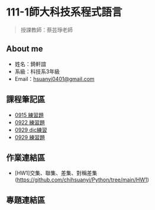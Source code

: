 # 111-1師大科技系程式語言
>授課教師：蔡芸琤老師

## About me
- 姓名：錡軒誼
- 系級：科技系3年級
- Email：hsuanyi0401@gmail.com

## 課程筆記區

- [0915 練習題](https://github.com/chihsuanyi/Python/blob/main/0915%E7%B7%B4%E7%BF%92.ipynb)
- [0922 練習題](https://github.com/chihsuanyi/Python/blob/main/0922練習.ipynb)
- [0929 dic練習](https://github.com/chihsuanyi/Python/blob/main/0929%20dictionary.ipynb)
- [0929 練習題](https://github.com/chihsuanyi/Python/blob/main/0929%20%E7%B7%B4%E7%BF%92.ipynb)
## 作業連結區
- [HW1]交集、聯集、差集、對稱差集(https://github.com/chihsuanyi/Python/tree/main/HW1)
## 專題連結區
